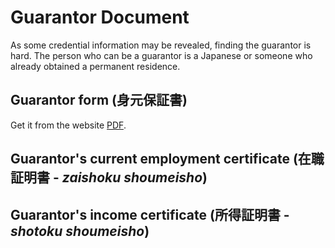 # Guarantor Document
As some credential information may be revealed, finding the guarantor is hard. The person who can be a guarantor is a Japanese or someone who already obtained a permanent residence.

## **Guarantor form** (身元保証書) 
Get it from the website [PDF](https://www.moj.go.jp/isa/content/930002542.pdf).

## **Guarantor's current employment certificate** (在職証明書 - *zaishoku shoumeisho*)

## **Guarantor's income certificate** (所得証明書 - *shotoku shoumeisho*)